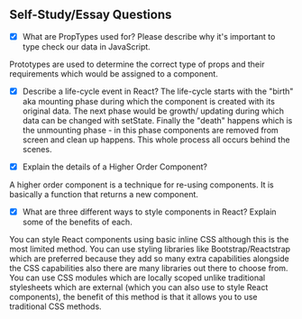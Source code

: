 ## Self-Study/Essay Questions

- [x] What are PropTypes used for? Please describe why it's important to type check our data in JavaScript.

Prototypes are used to determine the correct type of props and their requirements which would be assigned to a component.

- [x] Describe a life-cycle event in React? 
The life-cycle starts with the "birth" aka mounting phase during which the component is created with its original data. The next phase would be growth/ updating during which data can be changed with setState. Finally the "death" happens which is the unmounting phase - in this phase components are removed from screen and clean up happens. This whole process all occurs behind the scenes. 

- [x] Explain the details of a Higher Order Component?

A higher order component is a technique for re-using components. It is basically a function that returns a new component.

- [x] What are three different ways to style components in React? Explain some of the benefits of each.

You can style React components using basic inline CSS although this is the most limited method. You can use styling libraries like Bootstrap/Reactstrap which are preferred because they add so many extra capabilities alongside the CSS capabilities also there are many libraries out there to choose from. You can use CSS modules which are locally scoped unlike traditional stylesheets which are external (which you can also use to style React components), the benefit of this method is that it allows you to use traditional CSS methods.
